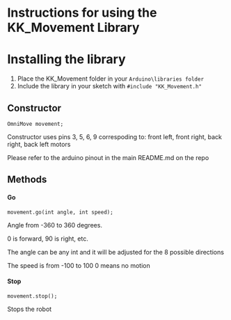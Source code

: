 # Instructions for using the KK_Movement Library

# Installing the library
1. Place the KK_Movement folder in your `Arduino\libraries folder`
2. Include the library in your sketch with `#include "KK_Movement.h"`

## Constructor
```
OmniMove movement;
```
Constructor uses pins 3, 5, 6, 9 correspoding to: front left, front right, back right, back left motors 

Please refer to the arduino pinout in the main README.md on the repo

## Methods
#### Go
```
movement.go(int angle, int speed);
```
Angle from -360 to 360 degrees.

0 is forward, 90 is right, etc.

The angle can be any int and it will be adjusted for the 8 possible directions

The speed is from -100 to 100
0 means no motion

#### Stop
```
movement.stop();
```
Stops the robot

